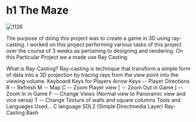 # h1 The Maze

![1126](https://github.com/Vusi-Gae/The-Maze/assets/125538602/2f799223-bb13-41da-8ab8-db93584d41b5)

The purpose of doing this project was to create a game in 3D using ray-casting. I worked on this project performing various tasks of this project over the course of 3 weeks as pertaining to designing and rendering. 
On this Particular Project we a made use Ray Casting.

What is Ray-Casting?
Ray-casting is technique that transform a simple form of data into a 3D projection by tracing rays from the view point into the viewing volume.
Keyboard Keys for Players
Arrow Keys -- Player Directions
R -- Refresh
M -- Map
C -- Zoom Player view
[ -- Zoom Out in Game
] -- Zoom In in Game
F -- Change Views (Normal view to Panoramic view and vice versa)
T -- Change Texture of walls and square columns
Tools and Languages Used...
C language
SDL2 (Simple Directmedia Layer)
Ray-Casting
Bash
